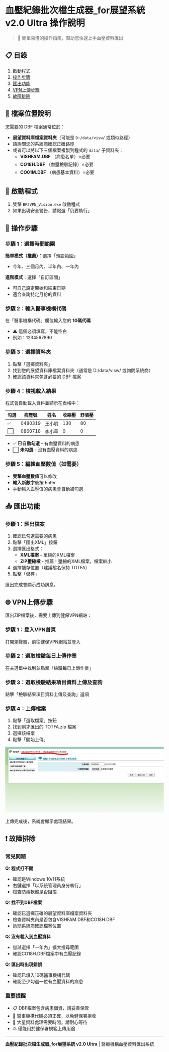 # 血壓紀錄批次檔生成器_for展望系統 v2.0 Ultra 操作說明

> 📝 簡單易懂的操作指南，幫助您快速上手血壓資料匯出

## 📋 目錄

1. [啟動程式](#啟動程式)
2. [操作步驟](#操作步驟)
3. [匯出功能](#匯出功能)
4. [VPN上傳步驟](#vpn上傳步驟)
5. [故障排除](#故障排除)

## 📁 檔案位置說明

您需要的 DBF 檔案通常位於：
- **展望資料庫檔案資料夾**（可能是 `D:/data/visw/` 或類似路徑）
- 請詢問您的系統商確認正確路徑
- 或者可以將以下三個檔案複製到程式的 `data/` 子資料夾：
  - **VISHFAM.DBF** （病患名單）⭐必要
  - **CO18H.DBF** （血壓檢驗記錄）⭐必要
  - **CO01M.DBF** （病患基本資料）⭐必要

## 🚀 啟動程式

1. 雙擊 `BP2VPN_Vision.exe` 啟動程式
2. 如果出現安全警告，請點選「仍要執行」

## 📝 操作步驟

### 步驟 1：選擇時間範圍

**簡單模式（推薦）**：選擇「預設範圍」
- 今年、三個月內、半年內、一年內

**進階模式**：選擇「自訂區間」
- 可自己設定開始和結束日期
- 適合查詢特定月份的資料

### 步驟 2：輸入醫事機構代碼

在「醫事機構代碼」欄位輸入您的 **10碼代碼**
- ⚠️ 這個必須填寫，不能空白
- 例如：1234567890

### 步驟 3：選擇資料夾

1. 點擊「選擇資料夾」
2. 找到您的展望資料庫檔案資料夾（通常是 D:/data/visw/ 或詢問系統商）
3. 確認該資料夾包含必要的 DBF 檔案

### 步驟 4：檢視載入結果

程式會自動載入資料並顯示在表格中：

| 勾選 | 病歷號 | 姓名 | 收縮壓 | 舒張壓 |
|------|--------|------|--------|--------|
| ✅   | 0480319| 王小明| 130   | 80     |
| ⬜   | 0860718| 李小華| 0     | 0      |

- ✅ **已自動勾選** - 有血壓資料的病患
- ⬜ **未勾選** - 沒有血壓資料的病患

### 步驟 5：編輯血壓數值（如需要）

- **雙擊血壓數值**可以修改
- **輸入新數字**後按 Enter
- 手動輸入血壓值的病患會自動被勾選

## 📤 匯出功能

### 步驟 1：匯出檔案

1. 確認已勾選需要的病患
2. 點擊「匯出XML」按鈕
3. 選擇匯出格式：
   - **XML檔案** - 單純的XML檔案
   - **ZIP壓縮檔** - 推薦！壓縮的XML檔案，檔案較小
4. 選擇儲存位置（建議檔名保持 TOTFA）
5. 點擊「儲存」

匯出完成會顯示成功訊息。

## 🌐 VPN上傳步驟

匯出ZIP檔案後，需要上傳到健保VPN網站：

### 步驟 1：登入VPN首頁
打開瀏覽器，前往健保VPN網站並登入

### 步驟 2：選取檢驗每日上傳作業
在主選單中找到並點擊「檢驗每日上傳作業」

### 步驟 3：選取檢驗結果項目資料上傳及查詢
點擊「檢驗結果項目資料上傳及查詢」選項

### 步驟 4：上傳檔案
1. 點擊「選取檔案」按鈕
2. 找到剛才匯出的 TOTFA.zip 檔案
3. 選擇該檔案
4. 點擊「開始上傳」

![VPN上傳流程示意圖](img/VPN.png)

上傳完成後，系統會顯示處理結果。

## ❗ 故障排除

### 常見問題

**Q: 程式打不開**
- 確認是Windows 10/11系統
- 右鍵選擇「以系統管理員身分執行」
- 檢查防毒軟體是否阻擋

**Q: 找不到DBF檔案**
- 確認已選擇正確的展望資料庫檔案資料夾
- 檢查資料夾內是否包含VISHFAM.DBF和CO18H.DBF
- 詢問系統商確認檔案位置

**Q: 沒有載入到血壓資料**
- 嘗試選擇「一年內」擴大搜尋範圍
- 確認CO18H.DBF檔案中有血壓記錄

**Q: 匯出時出現錯誤**
- 確認已填入10碼醫事機構代碼
- 確認至少勾選一位有血壓資料的病患

### 重要提醒

- 📋 DBF檔案包含病患個資，請妥善保管
- 🏥 醫事機構代碼必須正確，以免健保署拒收
- 💾 大量資料處理需要時間，請耐心等待
- ⚖️ 僅能用於健保署規範上傳用途

---

**血壓紀錄批次檔生成器_for展望系統 v2.0 Ultra** | 醫療機構血壓資料匯出系統